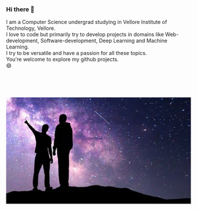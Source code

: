 ### Hi there 👋

I am a Computer Science undergrad studying in Vellore Institute of Technology, Vellore. <br>I love to code but primarily try to develop projects in domains like Web-development, Software-development, Deep Learning and Machine Learning.<br>I try to be versatile and have a passion for all these topics.<br>You're welcome to explore my github projects.<br>😄

<br>
<br>
<br>

![alt text](https://github.com/DDR-1/DDR-1/blob/main/ReadmeImage.png?raw=true) 
<!--
**DDR-1/DDR-1** is a ✨ _special_ ✨ repository because its `README.md` (this file) appears on your GitHub profile.

Here are some ideas to get you started:

- 🔭 I’m currently working on ...
- 🌱 I’m currently learning ...
- 👯 I’m looking to collaborate on ...
- 🤔 I’m looking for help with ...
- 💬 Ask me about ...
- 📫 How to reach me: ...
- 😄 Pronouns: ...
- ⚡ Fun fact: ...
-->
